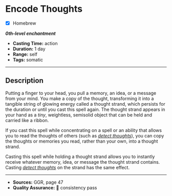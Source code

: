 # Encode Thoughts
- [x] Homebrew

***0th-level enchantment***
- **Casting Time:** action
- **Duration:** 1 day
- **Range:** self
- **Tags:** somatic

---

## Description
Putting a finger to your head, you pull a memory, an idea, or a message from your mind.
You make a copy of the thought, transforming it into a tangible string of glowing energy called a thought strand, which persists for the duration or until you cast this spell again.
The thought strand appears in your hand as a *tiny*, weightless, semisolid object that can be held and carried like a ribbon.

If you cast this spell while concentrating on a spell or an ability that allows you to read the thoughts of others (such as [*detect thoughts*][detect thoughts]), you can copy the thoughts or memories you read, rather than your own, into a thought strand.

Casting this spell while holding a thought strand allows you to instantly receive whatever memory, idea, or message the thought strand contains.
Casting [*detect thoughts*][detect thoughts] on the strand has the same effect.

---

- **Sources:** GGR, page 47
- **Quality Assurance:** :star2: consistency pass

[detect thoughts]: ../level-2/detect-thoughts.md

